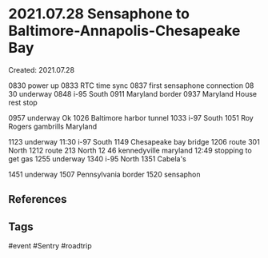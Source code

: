 # 2021.07.28 Sensaphone to Baltimore-Annapolis-Chesapeake Bay
Created: 2021.07.28

0830 power up
0833 RTC time sync
0837 first sensaphone connection
08 30 underway
0848 i-95 South
0911 Maryland border
0937 Maryland House rest stop

0957 underway
Ok
1026 Baltimore harbor tunnel
1033 i-97 South
1051 Roy Rogers gambrills Maryland

1123 underway
11:30 i-97 South
1149 Chesapeake bay bridge
1206 route 301 North
1212 route 213 North
12 46 kennedyville maryland
12:49 stopping to get gas
1255 underway
1340 i-95 North
1351 Cabela's

1451 underway
1507 Pennsylvania border
1520 sensaphon


## References

## Tags
#event #Sentry #roadtrip
